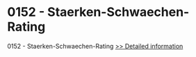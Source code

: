 # 0152 - Staerken-Schwaechen-Rating
0152 - Staerken-Schwaechen-Rating
[>> Detailed information](https://secure.shareit.com/shareit/product.html?productid=300999979&affiliateid=200057808)